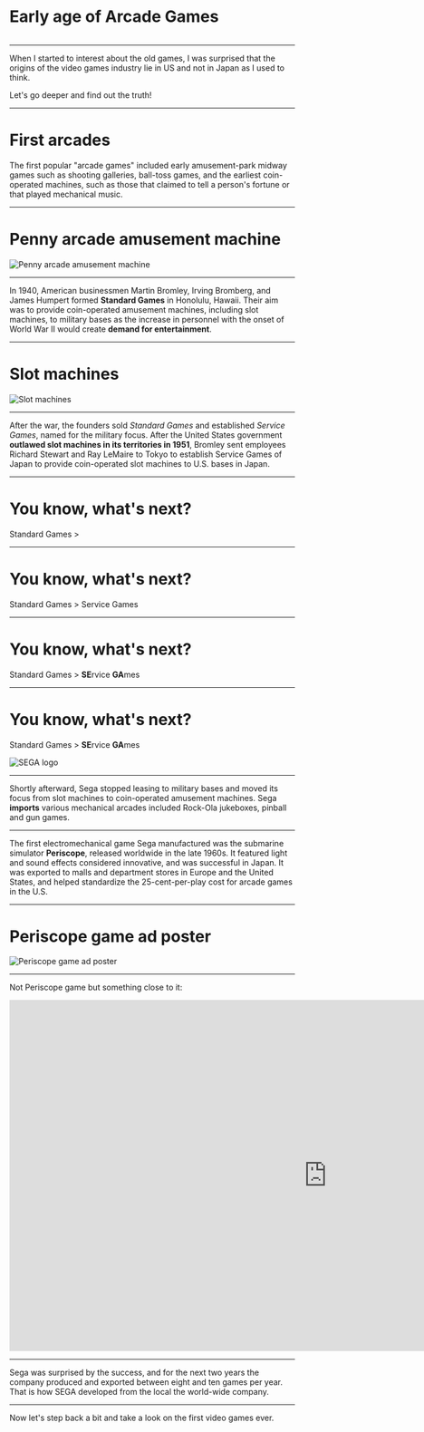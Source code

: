 # Early age of Arcade Games
<img
  id="cover-image"
  src="./images/6--computer-space.jpg"
  alt=""
/>

---
When I started to interest about the old games, I was surprised that the origins of the video games industry lie in US and not in Japan as I used to think.

Let's go deeper and find out the truth!

---
# First arcades
The first popular "arcade games" included early amusement-park midway games such as shooting galleries,
ball-toss games, and the earliest coin-operated machines, such as those that claimed to tell a person's fortune or that played mechanical music.

---
# Penny arcade amusement machine
<div style="width:600px;margin-left: auto;margin-right: auto;">
<img
  style="margin:0 auto"
  src="./images/1--Penny_arcade1-i.jpeg"
  alt="Penny arcade amusement machine"
/>
</div>

---
In 1940, American businessmen Martin Bromley, Irving Bromberg, and James Humpert formed **Standard Games** in Honolulu, Hawaii.
Their aim was to provide coin-operated amusement machines, including slot machines, to military bases as the increase in personnel
with the onset of World War II would create **demand for entertainment**.

---
# Slot machines
<div style="width:1000px">
<img
  class="slide-image"
  src="./images/1--Slot_machines.jpeg"
  alt="Slot machines"
/>
</div>

---
After the war, the founders sold _Standard Games_ and established _Service Games_, named for the military focus.
After the United States government **outlawed slot machines in its territories in 1951**, Bromley sent employees Richard Stewart and Ray LeMaire
to Tokyo to establish Service Games of Japan to provide coin-operated slot machines to U.S. bases in Japan.

---
# You know, what's next?

Standard Games >

---
# You know, what's next?

Standard Games > Service Games

---
# You know, what's next?

Standard Games > **SE**rvice **GA**mes

---
# You know, what's next?

Standard Games > **SE**rvice **GA**mes

<img
  class="slide-image"
  src="./images/2--SEGA.png"
  alt="SEGA logo"
/>

---
Shortly afterward, Sega stopped leasing to military bases and moved its focus from slot machines to coin-operated amusement machines.
Sega **imports** various mechanical arcades included Rock-Ola jukeboxes, pinball and gun games.

---
The first electromechanical game Sega manufactured was the submarine simulator **Periscope**, released worldwide in the late 1960s.
It featured light and sound effects considered innovative, and was successful in Japan.
It was exported to malls and department stores in Europe and the United States, and helped standardize the 25-cent-per-play cost for arcade games in the U.S.

---
# Periscope game ad poster

<img
  src="./images/3--periscope-i.jpg"
  alt="Periscope game ad poster"
/>

---
Not Periscope game but something close to it:

<iframe width="1120" height="620" src="https://www.youtube.com/embed/Sp7lv1lhNJI?start=17" frameborder="0" allow="accelerometer; autoplay; encrypted-media; gyroscope; picture-in-picture" allowfullscreen></iframe>

---
Sega was surprised by the success, and for the next two years the company produced and exported between eight and ten games per year.
That is how SEGA developed from the local the world-wide company.

---
Now let's step back a bit and take a look on the first video games ever.



